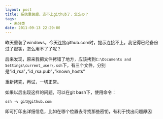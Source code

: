 ```yaml
---
layout: post
title: 系统重装后，连不上github了，怎么办？
tags:
  - 未分类
date: 2011-09-13 22:29:00
---
```


昨天重装了windows，今天连接github.com时，提示连接不上。我记得已经备份过了密钥，怎么用不了了呢？

后来发现，原来我把文件拷错了地方，应该拷到`C:\Documents and Settings\current_user\.ssh`下，有三个文件，分别是&#8221;id_rsa&#8221;，&#8221;id_rsa.pub&#8221;，&#8221;known_hosts&#8221;

重新拷完，再试，一切正常。

如果以后出现这样的问题，可以在git bash下，使用命令：

```
ssh -v git@github.com
```

即可打印出详细信息，比如在哪个位置去寻找那些密钥，有利于找出问题原因